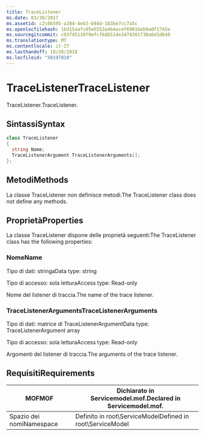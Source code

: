 ```yaml
---
title: TraceListener
ms.date: 03/30/2017
ms.assetid: c2c0b595-a384-4eb3-b94d-1b3be7cc7a5c
ms.openlocfilehash: 1bd15aafc85e5553a4b4acef6901beb9a0f1745e
ms.sourcegitcommit: c93fd5139f9efcf6db514e3474301738a6d1d649
ms.translationtype: MT
ms.contentlocale: it-IT
ms.lasthandoff: 10/28/2018
ms.locfileid: "50197810"
---
```

# <a name="tracelistener"></a><span data-ttu-id="7fa96-102">TraceListener</span><span class="sxs-lookup"><span data-stu-id="7fa96-102">TraceListener</span></span>
<span data-ttu-id="7fa96-103">TraceListener.</span><span class="sxs-lookup"><span data-stu-id="7fa96-103">TraceListener.</span></span>  
  
## <a name="syntax"></a><span data-ttu-id="7fa96-104">Sintassi</span><span class="sxs-lookup"><span data-stu-id="7fa96-104">Syntax</span></span>  
  
```csharp
class TraceListener  
{  
  string Name;  
  TraceListenerArgument TraceListenerArguments[];  
};  
```  
  
## <a name="methods"></a><span data-ttu-id="7fa96-105">Metodi</span><span class="sxs-lookup"><span data-stu-id="7fa96-105">Methods</span></span>  
 <span data-ttu-id="7fa96-106">La classe TraceListener non definisce metodi.</span><span class="sxs-lookup"><span data-stu-id="7fa96-106">The TraceListener class does not define any methods.</span></span>  
  
## <a name="properties"></a><span data-ttu-id="7fa96-107">Proprietà</span><span class="sxs-lookup"><span data-stu-id="7fa96-107">Properties</span></span>  
 <span data-ttu-id="7fa96-108">La classe TraceListener dispone delle proprietà seguenti:</span><span class="sxs-lookup"><span data-stu-id="7fa96-108">The TraceListener class has the following properties:</span></span>  
  
### <a name="name"></a><span data-ttu-id="7fa96-109">Nome</span><span class="sxs-lookup"><span data-stu-id="7fa96-109">Name</span></span>  
 <span data-ttu-id="7fa96-110">Tipo di dati: stringa</span><span class="sxs-lookup"><span data-stu-id="7fa96-110">Data type: string</span></span>  
  
 <span data-ttu-id="7fa96-111">Tipo di accesso: sola lettura</span><span class="sxs-lookup"><span data-stu-id="7fa96-111">Access type: Read-only</span></span>  
  
 <span data-ttu-id="7fa96-112">Nome del listener di traccia.</span><span class="sxs-lookup"><span data-stu-id="7fa96-112">The name of the trace listener.</span></span>  
  
### <a name="tracelistenerarguments"></a><span data-ttu-id="7fa96-113">TraceListenerArguments</span><span class="sxs-lookup"><span data-stu-id="7fa96-113">TraceListenerArguments</span></span>  
 <span data-ttu-id="7fa96-114">Tipo di dati: matrice di TraceListenerArgument</span><span class="sxs-lookup"><span data-stu-id="7fa96-114">Data type: TraceListenerArgument array</span></span>  
  
 <span data-ttu-id="7fa96-115">Tipo di accesso: sola lettura</span><span class="sxs-lookup"><span data-stu-id="7fa96-115">Access type: Read-only</span></span>  
  
 <span data-ttu-id="7fa96-116">Argomenti del listener di traccia.</span><span class="sxs-lookup"><span data-stu-id="7fa96-116">The arguments of the trace listener.</span></span>  
  
## <a name="requirements"></a><span data-ttu-id="7fa96-117">Requisiti</span><span class="sxs-lookup"><span data-stu-id="7fa96-117">Requirements</span></span>  
  
|<span data-ttu-id="7fa96-118">MOF</span><span class="sxs-lookup"><span data-stu-id="7fa96-118">MOF</span></span>|<span data-ttu-id="7fa96-119">Dichiarato in Servicemodel.mof.</span><span class="sxs-lookup"><span data-stu-id="7fa96-119">Declared in Servicemodel.mof.</span></span>|  
|---------|-----------------------------------|  
|<span data-ttu-id="7fa96-120">Spazio dei nomi</span><span class="sxs-lookup"><span data-stu-id="7fa96-120">Namespace</span></span>|<span data-ttu-id="7fa96-121">Definito in root\ServiceModel</span><span class="sxs-lookup"><span data-stu-id="7fa96-121">Defined in root\ServiceModel</span></span>|
